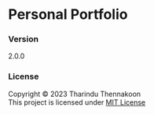 # Personal Portfolio

### Version

2.0.0

### License

Copyright ©️ 2023 Tharindu Thennakoon <br>
This project is licensed under [MIT License](License.txt)

